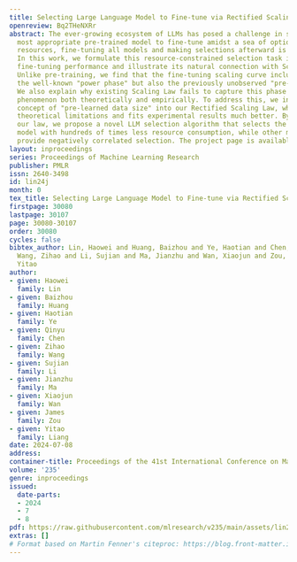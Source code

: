```yaml
---
title: Selecting Large Language Model to Fine-tune via Rectified Scaling Law
openreview: Bq2THeNXRr
abstract: The ever-growing ecosystem of LLMs has posed a challenge in selecting the
  most appropriate pre-trained model to fine-tune amidst a sea of options. Given constrained
  resources, fine-tuning all models and making selections afterward is unrealistic.
  In this work, we formulate this resource-constrained selection task into predicting
  fine-tuning performance and illustrate its natural connection with Scaling Law.
  Unlike pre-training, we find that the fine-tuning scaling curve includes not just
  the well-known "power phase" but also the previously unobserved "pre-power phase".
  We also explain why existing Scaling Law fails to capture this phase transition
  phenomenon both theoretically and empirically. To address this, we introduce the
  concept of "pre-learned data size" into our Rectified Scaling Law, which overcomes
  theoretical limitations and fits experimental results much better. By leveraging
  our law, we propose a novel LLM selection algorithm that selects the near-optimal
  model with hundreds of times less resource consumption, while other methods may
  provide negatively correlated selection. The project page is available at rectified-scaling-law.github.io.
layout: inproceedings
series: Proceedings of Machine Learning Research
publisher: PMLR
issn: 2640-3498
id: lin24j
month: 0
tex_title: Selecting Large Language Model to Fine-tune via Rectified Scaling Law
firstpage: 30080
lastpage: 30107
page: 30080-30107
order: 30080
cycles: false
bibtex_author: Lin, Haowei and Huang, Baizhou and Ye, Haotian and Chen, Qinyu and
  Wang, Zihao and Li, Sujian and Ma, Jianzhu and Wan, Xiaojun and Zou, James and Liang,
  Yitao
author:
- given: Haowei
  family: Lin
- given: Baizhou
  family: Huang
- given: Haotian
  family: Ye
- given: Qinyu
  family: Chen
- given: Zihao
  family: Wang
- given: Sujian
  family: Li
- given: Jianzhu
  family: Ma
- given: Xiaojun
  family: Wan
- given: James
  family: Zou
- given: Yitao
  family: Liang
date: 2024-07-08
address:
container-title: Proceedings of the 41st International Conference on Machine Learning
volume: '235'
genre: inproceedings
issued:
  date-parts:
  - 2024
  - 7
  - 8
pdf: https://raw.githubusercontent.com/mlresearch/v235/main/assets/lin24j/lin24j.pdf
extras: []
# Format based on Martin Fenner's citeproc: https://blog.front-matter.io/posts/citeproc-yaml-for-bibliographies/
---
```

